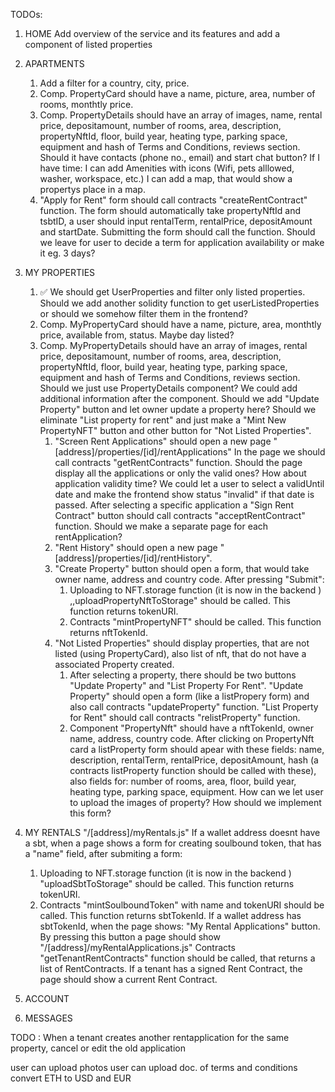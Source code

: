 TODOs:

1. HOME
   Add overview of the service and its features and add a component of listed properties
2. APARTMENTS

    1. Add a filter for a country, city, price.
    2. Comp. PropertyCard should have a name, picture, area, number of rooms, monthtly price.
    3. Comp. PropertyDetails should have an array of images, name, rental price, depositamount, number of rooms, area, description, propertyNftId, floor, build year, heating type, parking space, equipment and hash of Terms and Conditions, reviews section.
       Should it have contacts (phone no., email) and start chat button?
       If I have time:
       I can add Amenities with icons (Wifi, pets alllowed, washer, workspace, etc.)
       I can add a map, that would show a propertys place in a map.
    4. "Apply for Rent" form should call contracts "createRentContract" function.
       The form should automatically take propertyNftId and tsbtID, a user should input rentalTerm, rentalPrice, depositAmount and startDate.
       Submitting the form should call the function.
       Should we leave for user to decide a term for application availability or make it eg. 3 days?

3. MY PROPERTIES

    1. ✅ We should get UserProperties and filter only listed properties. Should we add another solidity function to get userListedProperties or should we somehow filter them in the frontend?
    2. Comp. MyPropertyCard should have a name, picture, area, monthtly price, available from, status. Maybe day listed?
    3. Comp. MyPropertyDetails should have an array of images, rental price, depositamount, number of rooms, area, description, propertyNftId, floor, build year, heating type, parking space, equipment and hash of Terms and Conditions, reviews section.
       Should we just use PropertyDetails component? We could add additional information after the component.
       Should we add "Update Property" button and let owner update a property here?
       Should we eliminate "List property for rent" and just make a "Mint New PropertyNFT" button and other button for "Not Listed Properties".
        1. "Screen Rent Applications" should open a new page "[address]/properties/[id]/rentApplications"
           In the page we should call contracts "getRentContracts" function. Should the page display all the applications or only the valid ones? How about application validity time?
           We could let a user to select a validUntil date and make the frontend show status "invalid" if that date is passed.
           After selecting a specific application a "Sign Rent Contract" button should call contracts "acceptRentContract" function.
           Should we make a separate page for each rentApplication?
        2. "Rent History" should open a new page "[address]/properties/[id]/rentHistory".
        3. "Create Property" button should open a form, that would take owner name, address and country code. After pressing "Submit":
            1. Uploading to NFT.storage function (it is now in the backend ) ,,uploadPropertyNftToStorage" should be called. This function returns tokenURI.
            2. Contracts "mintPropertyNFT" should be called. This function returns nftTokenId.
        4. "Not Listed Properties" should display properties, that are not listed (using PropertyCard), also list of nft, that do not have a associated Property created.
            1. After selecting a property, there should be two buttons "Update Property" and "List Property For Rent".
               "Update Property" should open a form (like a listPropery form) and also call contracts "updateProperty" function.
               "List Property for Rent" should call contracts "relistProperty" function.
            2. Component "PropertyNft" should have a nftTokenId, owner name, address, country code.
               After clicking on PropertyNft card a listProperty form should apear with these fields:
               name, description, rentalTerm, rentalPrice, depositAmount, hash (a contracts listProperty function should be called with these),
               also fields for: number of rooms, area, floor, build year, heating type, parking space, equipment.
               How can we let user to upload the images of property?
               How should we implement this form?

4. MY RENTALS "/[address]/myRentals.js"
   If a wallet address doesnt have a sbt, when a page shows a form for creating soulbound token, that has a "name" field, after submiting a form:

    1. Uploading to NFT.storage function (it is now in the backend ) "uploadSbtToStorage" should be called. This function returns tokenURI.
    2. Contracts "mintSoulboundToken" with name and tokenURI should be called. This function returns sbtTokenId.
       If a wallet address has sbtTokenId, when the page shows:
       "My Rental Applications" button. By pressing this button a page should show "/[address]/myRentalApplications.js"
       Contracts "getTenantRentContracts" function should be called, that returns a list of RentContracts.
       If a tenant has a signed Rent Contract, the page should show a current Rent Contract.

5. ACCOUNT
6. MESSAGES

TODO :
When a tenant creates another rentapplication for the same property, cancel or edit the old application

user can upload photos
user can upload doc. of terms and conditions
convert ETH to USD and EUR
